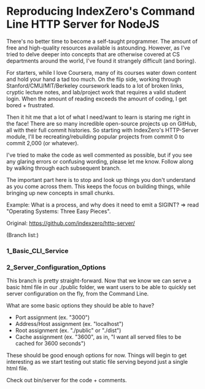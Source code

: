 # Reproducing IndexZero's Command Line HTTP Server for NodeJS #

There's no better time to become a self-taught programmer. The amount of free and high-quality resources available is astounding. However, as I've tried to delve deeper into concepts that are otherwise covered at CS departments around the world, I've found it strangely difficult (and boring).

For starters, while I love Coursera, many of its courses water down content and hold your hand a tad too much. On the flip side, working through Stanford/CMU/MIT/Berkeley coursework leads to a lot of broken links, cryptic lecture notes, and lab/project work that requires a valid student login. When the amount of reading exceeds the amount of coding, I get bored + frustrated.

Then it hit me that a lot of what I need/want to learn is staring me right in the face! There are so many incredible open-source projects up on GitHub, all with their full commit histories. So starting with IndexZero's HTTP-Server module, I'll be recreating/rebuilding popular projects from commit 0 to commit 2,000 (or whatever).

I've tried to make the code as well commented as possible, but if you see any glaring errors or confusing wording, please let me know. Follow along by walking through each subsequent branch.

The important part here is to stop and look up things you don't understand as you come across them. This keeps the focus on building things, while bringing up new concepts in small chunks.

Example: What is a process, and why does it need to emit a SIGINT? => read "Operating Systems: Three Easy Pieces". 

Original: https://github.com/indexzero/http-server/

(Branch list:)

### 1_Basic_CLI_Service ###
### 2_Server_Configuration_Options ###

This branch is pretty straight-forward. Now that we know we can serve a basic html file in our ./public folder, we want users to be able to quickly set server configuration on the fly, from the Command Line.

What are some basic options they should be able to have?

- Port assignment (ex. "3000")
- Address/Host assignment (ex. "localhost")
- Root assignment (ex. "./public" or "./dist")
- Cache assignment (ex. "3600", as in, "I want all served files to be cached for 3600 seconds")

These should be good enough options for now. Things will begin to get interesting as we start testing out static file serving beyond just a single html file.

Check out bin/server for the code + comments.
